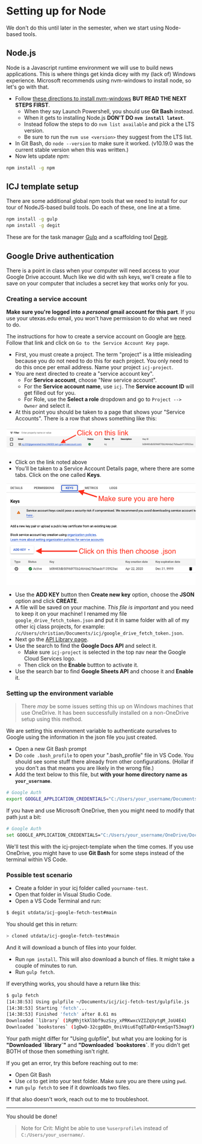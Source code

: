 
# Setting up for Node

We don't do this until later in the semester, when we start using Node-based tools.

## Node.js

Node is a Javascript runtime environment we will use to build news applications. This is where things get kinda dicey with my (lack of) Windows experience. Microsoft recommends using nvm-windows to install node, so let's go with that.

- Follow [these directions to install nvm-windows](https://docs.microsoft.com/en-us/windows/nodejs/setup-on-windows) **BUT READ THE NEXT STEPS FIRST**.
  - When they say Launch Powershell, you should use **Git Bash** instead.
  - When it gets to installing Node.js **DON'T DO `nvm install latest`**.
  - Instead follow the steps to do `nvm list available` and pick a the LTS version.
  - Be sure to run the `nvm use <version>` they suggest from the LTS list.
- In Git Bash, do `node --version` to make sure it worked. (v10.19.0 was the current stable version when this was written.)
- Now lets update npm:

```bash
npm install -g npm
```

## ICJ template setup

There are some additional global npm tools that we need to install for our tour of NodeJS-based build tools. Do each of these, one line at a time.

```bash
npm install -g gulp
npm install -g degit
```

These are for the task manager [Gulp](https://gulpjs.com/) and a scaffolding tool [Degit](https://www.npmjs.com/package/degit).

## Google Drive authentication

There is a point in class when your computer will need access to your Google Drive account. Much like we did with ssh keys, we'll create a file to save on your computer that includes a secret key that works only for you.

### Creating a service account

**Make sure you're logged into a _personal_ gmail account for this part**. If you use your utexas.edu email, you won't have permission to do what we need to do.

The instructions for how to create a service account on Google are [here](https://cloud.google.com/docs/authentication/getting-started). Follow that link and click on `Go to the Service Account Key page`.

- First, you must create a project. The term "project" is a little misleading because you do not need to do this for each project. You only need to do this once per email address. Name your project `icj-project`.
- You are next directed to create a "service account key".
  - For **Service account**, choose "New service account".
  - For the **Service account name**, use `icj`. The **Service account ID** will get filled out for you.
  - For Role, use the **Select a role** dropdown and go to `Project --> Owner` and select it.
- At this point you should be taken to a page that shows your "Service Accounts". There is a row that shows something like this:

![Service accounts](images/serviceaccount.png)

- Click on the link noted above
- You'll be taken to a Service Account Details page, where there are some tabs. Click on the one called **Keys**.

![Create key](images/createkey.png)

- Use the **ADD KEY** button then **Create new key** option, choose the **JSON** option and click **CREATE**.
- A file will be saved on your machine. _This file is important_ and you need to keep it on your machine! I renamed my file `google_drive_fetch_token.json` and put it in same folder with all of my other icj class projects, for example: `/c/Users/christian/Documents/icj/google_drive_fetch_token.json`.
- Next go the [API Library page](https://console.cloud.google.com/apis/library).
- Use the search to find the **Google Docs API** and select it.
  - Make sure `icj-project` is selected in the top nav near the Google Cloud Services logo.
  - Then click on the **Enable** buttton to activate it.
- Use the search bar to find **Google Sheets API** and choose it and **Enable** it.

### Setting up the environment variable

> There _may_ be some issues setting this up on Windows machines that use OneDrive. It has been successfully installed on a non-OneDrive setup using this method.

We are setting this environment variable to authenticate ourselves to Google using the information in the json file you just created.

- Open a new Git Bash prompt
- Do `code .bash_profile` to open your ".bash_profile" file in VS Code. You should see some stuff there already from other configurations. (Hollar if you don't as that means you are likely in the wrong file.)
- Add the text below to this file, but **with your home directory name as `your_username`**.

```bash
# Google Auth
export GOOGLE_APPLICATION_CREDENTIALS="C:/Users/your_username/Documents/icj/google_drive_fetch_token.json"
```

If you have and use Microsoft OneDrive, then you might need to modify that path just a bit:

```bash
# Google Auth
set GOOGLE_APPLICATION_CREDENTIALS="C:/Users/your_username/OneDrive/Documents/icj/google_drive_fetch_token.json"
```

We'll test this with the icj-project-template when the time comes. If you use OneDrive, you might have to use **Git Bash** for some steps instead of the terminal within VS Code.

### Possible test scenario

- Create a folder in your icj folder called `yourname-test`.
- Open that folder in Visual Studio Code.
- Open a VS Code Terminal and run:

```bash
$ degit utdata/icj-google-fetch-test#main
```

You should get this in return:

```bash
> cloned utdata/icj-google-fetch-test#main
```

And it will download a bunch of files into your folder.

- Run `npm install`. This will also download a bunch of files. It might take a couple of minutes to run.
- Run `gulp fetch`.

If everything works, you should have a return like this:

```bash
$ gulp fetch
[14:38:53] Using gulpfile ~/Documents/icj/icj-fetch-test/gulpfile.js
[14:38:53] Starting 'fetch'...
[14:38:53] Finished 'fetch' after 8.61 ms
Downloaded `library` (1RgMhjtkXlbbf9uzSzy_xPRKwxcVZIZqVytgM_JoU4E4)
Downloaded `bookstores` (1gDwO-32cgpBDn_0niV0iu6TqQTaRDr4nmSqnT53magY)
```

Your path might differ for "Using gulpfile", but what you are looking for is **"Downloaded \`library\`"** and **"Downloaded \`bookstores\`**. If you didn't get BOTH of those then something isn't right.

If you get an error, try this before reaching out to me:

- Open Git Bash
- Use `cd` to get into your test folder. Make sure you are there using `pwd`.
- run `gulp fetch` to see if it downloads two files.

If that also doesn't work, reach out to me to troubleshoot.

----

You should be done!

> Note for Crit: Might be able to use `%userprofile%` instead of `C:/Users/your_username/`.
